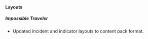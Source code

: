 
#### Layouts
##### Impossible Traveler
 - Updated incident and indicator layouts to content pack format.